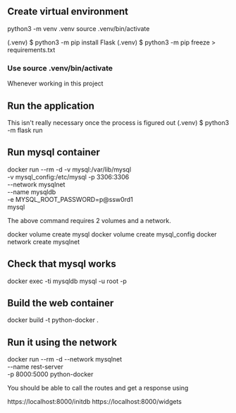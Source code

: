 ## Create virtual environment

python3 -m venv .venv
source .venv/bin/activate

(.venv) $ python3 -m pip install Flask
(.venv) $ python3 -m pip freeze > requirements.txt

### Use source .venv/bin/activate
Whenever working in this project

## Run the application
This isn't really necessary once the process is figured out
(.venv) $ python3 -m flask run

## Run mysql container

docker run --rm -d -v mysql:/var/lib/mysql \
	-v mysql_config:/etc/mysql -p 3306:3306 \
	--network mysqlnet \
	--name mysqldb \
	-e MYSQL_ROOT_PASSWORD=p@ssw0rd1 \
	mysql

The above command requires 2 volumes and a network.

docker volume create mysql
docker volume create mysql_config
docker network create mysqlnet

## Check that mysql works

docker exec -ti mysqldb mysql -u root -p

## Build the web container

docker build -t python-docker .

## Run it using the network

docker run --rm -d --network mysqlnet \
	--name rest-server \
	-p 8000:5000
	python-docker

You should be able to call the routes and get a response using

https://localhost:8000/initdb
https://localhost:8000/widgets

